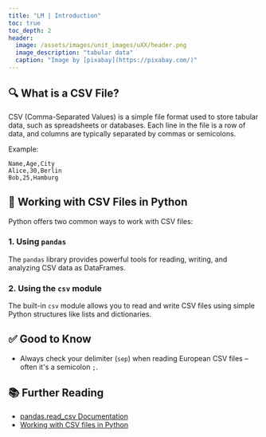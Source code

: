 ```yaml
---
title: "LM | Introduction"
toc: true
toc_depth: 2
header:
  image: /assets/images/unit_images/uXX/header.png
  image_description: "tabular data"
  caption: "Image by [pixabay](https://pixabay.com/)"
---
```



## 🔍 What is a CSV File?

CSV (Comma-Separated Values) is a simple file format used to store tabular data, such as spreadsheets or databases. Each line in the file is a row of data, and columns are typically separated by commas or semicolons.

Example:
```
Name,Age,City
Alice,30,Berlin
Bob,25,Hamburg
```

## 🐍 Working with CSV Files in Python

Python offers two common ways to work with CSV files:

### 1. Using `pandas`
The `pandas` library provides powerful tools for reading, writing, and analyzing CSV data as DataFrames.

### 2. Using the `csv` module
The built-in `csv` module allows you to read and write CSV files using simple Python structures like lists and dictionaries.


## ✅ Good to Know

- Always check your delimiter (`sep`) when reading European CSV files – often it's a semicolon `;`.


## 📚 Further Reading

- [pandas.read_csv Documentation](https://pandas.pydata.org/pandas-docs/stable/reference/api/pandas.read_csv.html)
- [Working with CSV files in Python](https://docs.python.org/3/library/csv.html)
